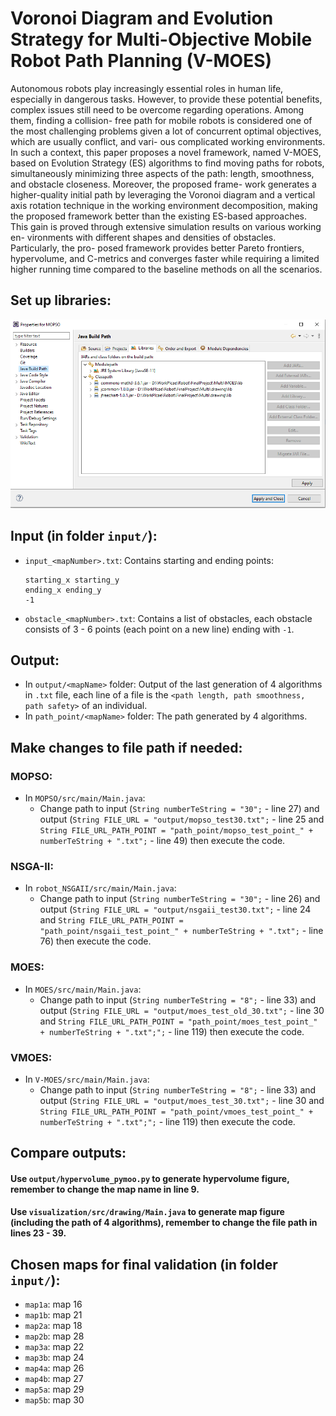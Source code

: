 # Voronoi Diagram and Evolution Strategy for Multi-Objective Mobile Robot Path Planning (V-MOES)
Autonomous robots play increasingly essential roles in human life, especially in
dangerous tasks. However, to provide these potential benefits, complex issues
still need to be overcome regarding operations. Among them, finding a collision-
free path for mobile robots is considered one of the most challenging problems
given a lot of concurrent optimal objectives, which are usually conflict, and vari-
ous complicated working environments. In such a context, this paper proposes a
novel framework, named V-MOES, based on Evolution Strategy (ES) algorithms
to find moving paths for robots, simultaneously minimizing three aspects of the
path: length, smoothness, and obstacle closeness. Moreover, the proposed frame-
work generates a higher-quality initial path by leveraging the Voronoi diagram
and a vertical axis rotation technique in the working environment decomposition,
making the proposed framework better than the existing ES-based approaches.
This gain is proved through extensive simulation results on various working en-
vironments with different shapes and densities of obstacles. Particularly, the pro-
posed framework provides better Pareto frontiers, hypervolume, and C-metrics
and converges faster while requiring a limited higher running time compared to
the baseline methods on all the scenarios.

## Set up libraries:
![Libraries](readme.PNG)

## Input (in folder `input/`):
- `input_<mapNumber>.txt`: Contains starting and ending points:
    ```
    starting_x starting_y
    ending_x ending_y
    -1
    ```
- `obstacle_<mapNumber>.txt`: Contains a list of obstacles, each obstacle consists of 3 - 6 points (each point on a new line) ending with `-1`.

## Output:
- In `output/<mapName>` folder: Output of the last generation of 4 algorithms in `.txt` file, each line of a file is the `<path length, path smoothness, path safety>` of an individual.
- In `path_point/<mapName>` folder: The path generated by 4 algorithms.

## Make changes to file path if needed:

### MOPSO:
- In `MOPSO/src/main/Main.java`:
  - Change path to input (`String numberTeString = "30";` - line 27) 
  and output (`String FILE_URL = "output/mopso_test30.txt";` - line 25 and `String FILE_URL_PATH_POINT = "path_point/mopso_test_point_" + numberTeString + ".txt";` - line 49) 
  then execute the code. 

### NSGA-II:
- In `robot_NSGAII/src/main/Main.java`:
    - Change path to input (`String numberTeString = "30";` - line 26) 
    and output (`String FILE_URL = "output/nsgaii_test30.txt";` - line 24 and `String FILE_URL_PATH_POINT = "path_point/nsgaii_test_point_" + numberTeString + ".txt";` - line 76) 
    then execute the code.

### MOES: 
- In `MOES/src/main/Main.java`:
    - Change path to input (`String numberTeString = "8";` - line 33) 
    and output (`String FILE_URL = "output/moes_test_old_30.txt";` - line 30 and `String FILE_URL_PATH_POINT = "path_point/moes_test_point_" + numberTeString + ".txt";";` - line 119) 
    then execute the code.

### VMOES: 
- In `V-MOES/src/main/Main.java`:
    - Change path to input (`String numberTeString = "8";` - line 33) 
    and output (`String FILE_URL = "output/moes_test_30.txt";` - line 30 and `String FILE_URL_PATH_POINT = "path_point/vmoes_test_point_" + numberTeString + ".txt";";` - line 119) 
    then execute the code.

## Compare outputs:

#### Use `output/hypervolume_pymoo.py` to generate hypervolume figure, remember to change the map name in line 9.

#### Use `visualization/src/drawing/Main.java` to generate map figure (including the path of 4 algorithms), remember to change the file path in lines 23 - 39.

## Chosen maps for final validation (in folder `input/`):
- `map1a`: map 16
- `map1b`: map 21
- `map2a`: map 18
- `map2b`: map 28
- `map3a`: map 22
- `map3b`: map 24
- `map4a`: map 26
- `map4b`: map 27
- `map5a`: map 29
- `map5b`: map 30
